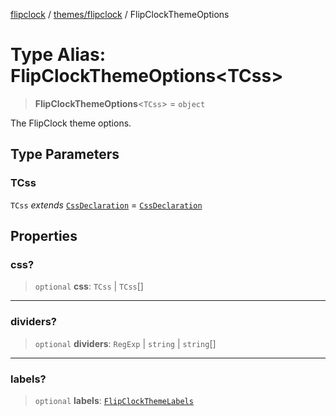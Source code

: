 [flipclock](../../../index.md) / [themes/flipclock](../index.md) / FlipClockThemeOptions

# Type Alias: FlipClockThemeOptions\<TCss\>

> **FlipClockThemeOptions**\<`TCss`\> = `object`

The FlipClock theme options.

## Type Parameters

### TCss

`TCss` *extends* [`CssDeclaration`](../../../helpers/css/type-aliases/CssDeclaration.md) = [`CssDeclaration`](../../../helpers/css/type-aliases/CssDeclaration.md)

## Properties

### css?

> `optional` **css**: `TCss` \| `TCss`[]

***

### dividers?

> `optional` **dividers**: `RegExp` \| `string` \| `string`[]

***

### labels?

> `optional` **labels**: [`FlipClockThemeLabels`](FlipClockThemeLabels.md)
